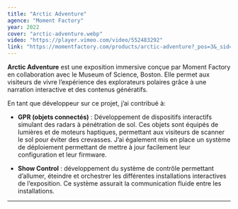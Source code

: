 ```yaml
---
title: "Arctic Adventure"
agence: "Moment Factory"
year: 2022
cover: "arctic-adventure.webp"
video: "https://player.vimeo.com/video/552483292"
link: "https://momentfactory.com/products/arctic-adventure?_pos=3&_sid=b65ead282&_ss=r"
---
```


**Arctic Adventure** est une exposition immersive conçue par Moment Factory en collaboration avec le Museum of Science, Boston. Elle permet aux visiteurs de vivre l’expérience des explorateurs polaires grâce à une narration interactive et des contenus génératifs.

En tant que développeur sur ce projet, j’ai contribué à:

- **GPR (objets connectés)** : Développement de dispositifs interactifs simulant des radars à pénétration de sol. Ces objets sont équipés de lumières et de moteurs haptiques, permettant aux visiteurs de scanner le sol pour éviter des crevasses. J’ai également mis en place un système de déploiement permettant de mettre à jour facilement leur configuration et leur firmware.

- **Show Control** : développement du système de contrôle permettant d’allumer, éteindre et orchestrer les différentes installations interactives de l’exposition. Ce système assurait la communication fluide entre les installations.

---
